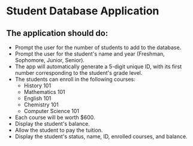 # Student Database Application
## The application should do:
- Prompt the user for the number of students to add to the database.
- Prompt the user for the student's name and year (Freshman, Sophomore, Junior, Senior).
- The app will automatically generate a 5-digit unique ID, with its first number corresponding to the student's grade level.
- The students can enroll in the following courses:
  - History 101
  - Mathematics 101
  - English 101
  - Chemistry 101
  - Computer Science 101
- Each course will be worth $600.
- Display the student's balance.
- Allow the student to pay the tuition.
- Display the student's status, name, ID, enrolled courses, and balance.
